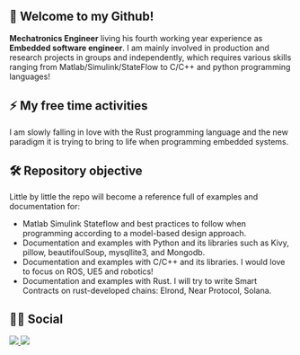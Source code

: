 ## 🚀 Welcome to my Github!

**Mechatronics Engineer** living his fourth working year experience as **Embedded software engineer**.
I am mainly involved in production and research projects in groups and independently, which requires various skills ranging from Matlab/Simulink/StateFlow to C/C++ and python programming languages!

## :zap: My free time activities
I am slowly falling in love with the Rust programming language and the new paradigm it is trying to bring to life when programming embedded systems.

## :hammer_and_wrench: Repository objective

Little by little the repo will become a reference full of examples and documentation for:
- Matlab Simulink Stateflow and best practices to follow when programming according to a model-based design approach.
- Documentation and examples with Python and its libraries such as Kivy, pillow, beautifoulSoup, mysqllite3, and Mongodb.
- Documentation and examples with C/C++ and its libraries. I would love to focus on ROS, UE5 and robotics!
- Documentation and examples with Rust. I will try to write Smart Contracts on rust-developed chains: Elrond, Near Protocol, Solana.

## :man_technologist: Social
<div id="badges">
    <a href="https://pasqualebuonocore.wixsite.com/pasq">
    <img src="https://img.shields.io/badge/WEBSITE-green?style=for-the-badge"/>
  </a>
  
  <a href="https://www.linkedin.com/in/pasquale-buonocore-0a152515b/">
    <img src="https://img.shields.io/badge/LinkedIn-blue?style=for-the-badge"/>
  </a>
</div>

<img src="https://komarev.com/ghpvc/?username=Pasquale-Buonocore&style=flat-square&color=blue" alt=""/>
